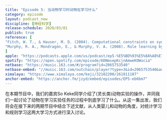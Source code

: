 ```yaml
---
title: "Episode 5: 当动物学习时动物在学习什么"
category: episode
layout: podcast_new
discipline: [神经科学]
release-schedule: 2020/03/01
publish: true
reference: [
"Fitch, W. T., & Hauser, M. D. (2004). Computational constraints on syntactic processing in a nonhuman primate. Science, 303(5656), 377-380.",
"Murphy, R. A., Mondragón, E., & Murphy, V. A. (2008). Rule learning by rats. Science, 319(5871), 1849-1851."
]
apple: "https://podcasts.apple.com/us/podcast/ep5-%E5%BD%93%E5%8A%A8%E7%89%A9%E5%AD%A6%E4%B9%A0%E6%97%B6%E5%8A%A8%E7%89%A9%E5%9C%A8%E5%AD%A6%E4%B9%A0%E4%BB%80%E4%B9%88/id1490374590?i=1000467165954"
spotify: "https://open.spotify.com/episode/6DNmsepKcjnAmweKOWucia"
netbase: "https://music.163.com/#/program?id=2065753540"
netbase-embed: "//music.163.com/outchain/player?type=3&id=2065753540&auto=0"
ximalaya: "https://www.ximalaya.com/keji/32102200/261811107"
anchor-embed: "https://anchor.fm/jzyd/embed/episodes/EP5-eb6bm7"
---
```

在本期节目中，我们的嘉宾So Keke同学介绍了(灵长类)动物实验的操作，并同我们一起讨论了动物在学习实验任务的过程中到底学习了什么。从这一集出发，我们将会在接下来的两期节目中结合下述文献，从人类婴儿和动物的角度，对统计学习和规则学习这两大学习方式进行深入讨论。
